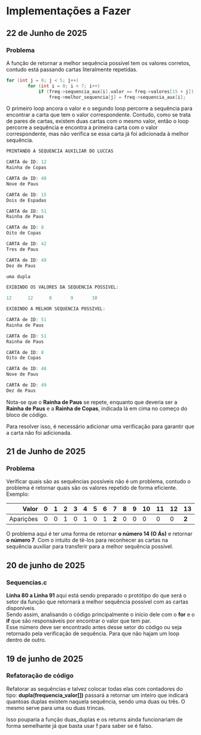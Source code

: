 # Implementações a Fazer

## 22 de Junho de 2025

### Problema

A função de retornar a melhor sequência possível tem os valores corretos, contudo está passando cartas literalmente repetidas.

```c
for (int j = 0; j < 5; j++)
        for (int i = 0; i < 7; i++)
            if (freq->sequencia_aux[i].valor == freq->valores[15 + j])
                freq->melhor_sequencia[j] = freq->sequencia_aux[i];
```

O primeiro loop ancora o valor e o segundo loop percorre a sequência para encontrar a carta que tem o valor correspondente. Contudo, como se trata de pares de cartas, existem duas cartas com o mesmo valor, então o loop percorre a sequência e encontra a primeira carta com o valor correspondente, mas não verifica se essa carta já foi adicionada à melhor sequência.

```c
PRINTANDO A SEQUENCIA AUXILIAR DO LUCCAS

CARTA de ID: 12
Rainha de Copas

CARTA de ID: 48
Nove de Paus

CARTA de ID: 15
Dois de Espadas

CARTA de ID: 51
Rainha de Paus

CARTA de ID: 8
Oito de Copas

CARTA de ID: 42
Tres de Paus

CARTA de ID: 49
Dez de Paus

uma dupla

EXIBINDO OS VALORES DA SEQUENCIA POSSIVEL:

12      12      8       9       10

EXIBINDO A MELHOR SEQUENCIA POSSIVEL:

CARTA de ID: 51
Rainha de Paus

CARTA de ID: 51
Rainha de Paus

CARTA de ID: 8
Oito de Copas

CARTA de ID: 48
Nove de Paus

CARTA de ID: 49
Dez de Paus
```

Nota-se que o **Rainha de Paus** se repete, enquanto que deveria ser a **Rainha de Paus** e a **Rainha de Copas**, indicada lá em cima no começo do bloco de código. 

Para resolver isso, é necessário adicionar uma verificação para garantir que a carta não foi adicionada.

## 21 de Junho de 2025

### Problema

Verificar quais são as sequências possíveis não é um problema, contudo o problema é retornar quais são os valores repetido de forma eficiente. Exemplo:

| Valor    | 0 | 1 | 2 | 3 | 4 | 5 | 6 | 7 | 8 | 9 | 10 | 11 | 12 | 13 | 14 |
|---------:|---|---|---|---|---|---|---|---|---|---|----|----|----|----|----|
| Aparições| 0 | 0 | 1 | 0 | 1 | 0 | 1 | **2** | 0 | 0 | 0  | 0  | 0  | **2**  | 0  |

O problema aqui é ter uma forma de retornar **o número 14 (O Ás)** e retornar **o número 7**. 
Com o intuito de tê-los para reconhecer as cartas na sequência auxiliar para transferir para a melhor sequência possível.

## 20 de junho de 2025

### Sequencias.c

**Linha 80 a Linha 91** aqui está sendo preparado o protótipo do que será o setor da função que retornará a melhor sequência possível com as cartas disponíveis.  
Sendo assim, analisando o código principalmente o início dele com o **for** e o **if** que são responsáveis por encontrar o valor que tem par.  
Esse número deve ser encontrado antes desse setor do código ou seja retornado pela verificação de sequência. Para que não hajam um loop dentro de outro. 


## 19 de junho de 2025

### Refatoração de código

Refatorar as sequências e talvez colocar todas elas com contadores do tipo:
**dupla(frequencia_valor[])** passará a retornar um inteiro que indicará quantoas
duplas existem naquela sequência, sendo uma duas ou três. O mesmo serve para uma ou duas trincas.

Isso pouparia a função duas_duplas e os returns ainda funcionariam de forma semelhante já que basta usar **!** para saber se é falso.